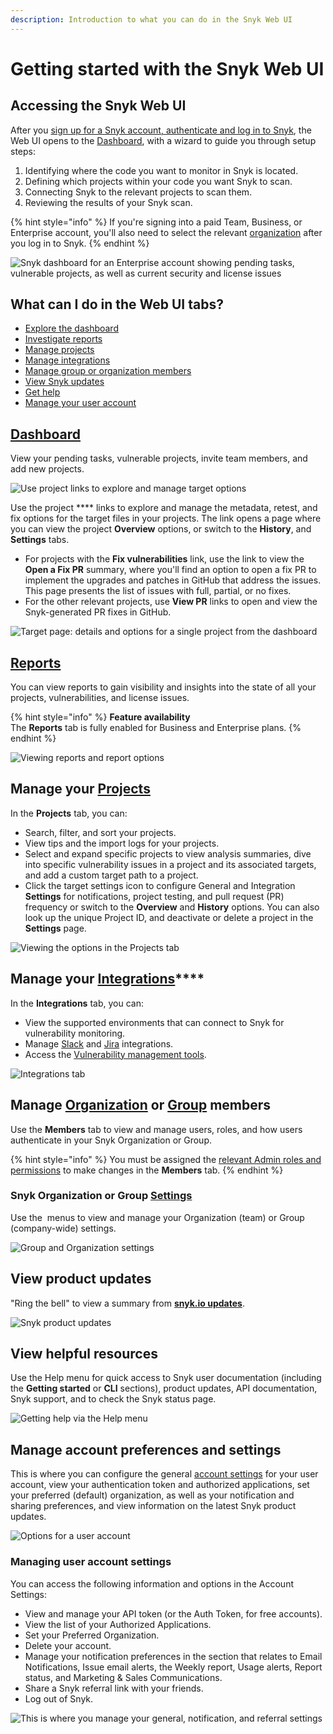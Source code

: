 ```yaml
---
description: Introduction to what you can do in the Snyk Web UI
---
```


# Getting started with the Snyk Web UI

## Accessing the Snyk Web UI

After you [sign up for a Snyk account, authenticate and log in to Snyk](../getting-started/), the Web UI opens to the [Dashboard](../getting-started/getting-started-with-snyk-dashboard.md), with a wizard to guide you through setup steps:&#x20;

1. Identifying where the code you want to monitor in Snyk is located.
2. Defining which projects within your code you want Snyk to scan.
3. Connecting Snyk to the relevant projects to scan them.
4. Reviewing the results of your Snyk scan.

{% hint style="info" %}
If you're signing into a paid Team, Business, or Enterprise account,  you'll also need to select the relevant [organization](../introducing-snyk/snyks-core-concepts/groups-organizations-and-users.md) after you log in to Snyk.&#x20;
{% endhint %}

![Snyk dashboard for an Enterprise account showing pending tasks, vulnerable projects, as well as current security and license issues](<../.gitbook/assets/image (77).png>)

## What can I do in the Web UI tabs?

* [Explore the dashboard](getting-started-with-the-snyk-web-ui.md#dashboard)
* [Investigate reports](getting-started-with-the-snyk-web-ui.md#reports)
* [Manage projects](getting-started-with-the-snyk-web-ui.md#manage-your-projects)
* [Manage integrations](getting-started-with-the-snyk-web-ui.md#manage-your-integrations)
* [Manage group or organization members](getting-started-with-the-snyk-web-ui.md#manage-organization-or-group-members)
* [View Snyk updates](getting-started-with-the-snyk-web-ui.md#view-product-updates)
* [Get help](getting-started-with-the-snyk-web-ui.md#view-helpful-resources)
* [Manage your user account ](getting-started-with-the-snyk-web-ui.md#manage-your-user-account-preferences-and-settings)

## [Dashboard](../getting-started/getting-started-with-snyk-dashboard.md)

View your pending tasks, vulnerable projects, invite team members, and add new projects.

![Use project links to explore and manage target options](<../.gitbook/assets/image (70).png>)

Use the project **** links to explore and manage the metadata, retest, and fix options for the target files in your projects. The link opens a page where you can view the project **Overview** options, or switch to the **History**, and **Settings** tabs.&#x20;

* For projects with the **Fix vulnerabilities** link, use the link to view the **Open a Fix PR** summary, where you'll find an option to open a fix PR to implement the upgrades and patches in GitHub that address the issues. \
  This page presents the list of issues with full, partial, or no fixes.&#x20;
* For the other relevant projects, use **View PR** links to open and view the Snyk-generated PR fixes in GitHub.&#x20;

![Target page: details and options for a single project from the dashboard](../.gitbook/assets/dockerfile\_fix\_vulnerabilities.gif)

## ****[**Reports**](https://docs.snyk.io/features/reports)****

You can view reports to gain visibility and insights into the state of all your projects, vulnerabilities, and license issues.&#x20;

{% hint style="info" %}
**Feature availability**\
The **Reports** tab is fully enabled for Business and Enterprise plans.
{% endhint %}

![Viewing reports and report options](../.gitbook/assets/reports.gif)

## **Manage your** [**Projects** ](https://docs.snyk.io/getting-started/introduction-to-snyk-projects#projects)

In the **Projects** tab, you can:

* Search, filter, and sort your projects.&#x20;
* View tips and the import logs for your projects.
* Select and expand specific projects to view analysis summaries, dive into specific vulnerability issues in a project and its associated targets, and add a custom target path to a project.
* Click the target settings icon to configure General and Integration **Settings** for notifications, project testing, and pull request (PR) frequency or switch to the **Overview** and **History** options. You can also look up the unique Project ID, and deactivate or delete a project in the **Settings** page.

![Viewing the options in the Projects tab](../.gitbook/assets/projects\_tab-options.gif)

## **Manage your** [**Integrations**](https://docs.snyk.io/integrations)****

In the **Integrations** tab, you can:

* View the supported environments that can connect to Snyk for vulnerability monitoring.
* Manage [Slack](https://docs.snyk.io/integrations/notifications-ticketing-system-integrations/slack-integration) and [Jira](https://docs.snyk.io/integrations/notifications-ticketing-system-integrations/jira) integrations.
* Access the [Vulnerability management tools](https://docs.snyk.io/integrations/vulnerability-management-tools).

![Integrations tab](<../.gitbook/assets/image (91) (1).png>)

## Manage [Organization](https://docs.snyk.io/features/user-and-group-management/managing-users-and-permissions/manage-users-in-your-organizations) or [Group](https://docs.snyk.io/features/user-and-group-management/managing-users-and-permissions/manage-users-in-your-organizations-1) members

Use the **Members** tab to view and manage users, roles, and how users authenticate in your Snyk Organization or Group.&#x20;

{% hint style="info" %}
You must be assigned the [relevant Admin roles and permissions](https://docs.snyk.io/features/user-and-group-management/managing-users-and-permissions/managing-permissions) to make changes in the **Members** tab.&#x20;
{% endhint %}

### Snyk Organization or Group [Settings](https://docs.snyk.io/introducing-snyk/snyks-core-concepts/snyk-settings) &#x20;

Use the <img src="../.gitbook/assets/cog_icon.png" alt="" data-size="line"> menus to view and manage your Organization (team) or Group (company-wide) settings. &#x20;

![Group and Organization settings](<../.gitbook/assets/image (72).png>)

## View product updates&#x20;

"Ring the bell" to view a summary from [**snyk.io updates**](https://updates.snyk.io/).

![Snyk product updates](<../.gitbook/assets/image (78).png>)

## View helpful resources&#x20;

Use the Help menu for quick access to Snyk user documentation (including the **Getting started** or **CLI** sections), product updates,  API documentation, Snyk support, and to check the Snyk status page.

![Getting help via the Help menu](<../.gitbook/assets/image (82).png>)

## Manage account preferences and settings&#x20;

This is where you can configure the general [account settings](https://app.snyk.io/account) for your user account, view your authentication token and authorized applications, set your preferred (default) organization, as well as your notification and sharing preferences, and view information on the latest Snyk product updates.&#x20;

![Options for a user account](<../.gitbook/assets/image (86).png>)

### Managing user **account settings**

You can access the following information and options in the Account Settings:

* View and manage your API token (or the Auth Token, for free accounts).
* View the list of your Authorized Applications.
* Set your Preferred Organization.
* Delete your account.
* Manage your notification preferences in the section that relates to Email Notifications, Issue email alerts, the Weekly report, Usage alerts, Report status, and Marketing & Sales Communications.
* Share a Snyk referral link with your friends.
* Log out of Snyk.

![This is where you manage your general, notification, and referral settings ](../.gitbook/assets/user-account\_settings.gif)
